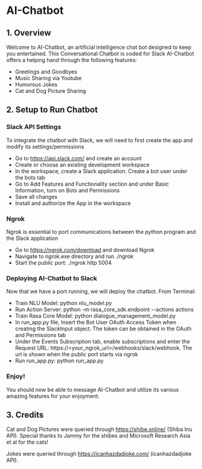 # AI-Chatbot
## 1. Overview
Welcome to AI-Chatbot, an artificial intelligence chat bot designed to keep you entertained. This Conversational Chatbot is coded for Slack 
AI-Chatbot offers a helping hand through the following features:
- Greetings and Goodbyes
- Music Sharing via Youtube
- Humorous Jokes
- Cat and Dog Picture Sharing

## 2. Setup to Run Chatbot
### Slack API Settings
To integrate the chatbot with Slack, we will need to first create the app and modify its settings/permissions
- Go to https://api.slack.com/ and create an account
- Create or choose an existing development workspace
- In the workspace, create a Slack application. Create a bot user under the bots tab
- Go to Add Features and Functionality section and under Basic Information, turn on Bots and Permissions
- Save all changes
- Install and authorize the App in the workspace
### Ngrok
Ngrok is essential to port communications between the python program and the Slack application
- Go to https://ngrok.com/download and download Ngrok
- Navigate to ngrok.exe directory and run ./ngrok <authtoken>
- Start the public port: ./ngrok http 5004  
### Deploying AI-Chatbot to Slack
Now that we have a port running, we will deploy the chatbot. 
From Terminal:
- Train NLU Model: python nlu_model.py
- Run Action Server: python -m rasa_core_sdk.endpoint --actions actions
- Train Rasa Core Model: python dialogue_management_model.py
- In run_app.py file, Insert the Bot User OAuth Access Token when creating the SlackInput object. The token can be obtained in the OAuth and Permissions tab
- Under the Events Subscription tab, enable subscriptions and enter the Request URL: https://<your_ngrok_url>/webhooks/slack/webhook. The url is shown when the public port starts via ngrok
- Run run_app.py: python run_app.py
### Enjoy!
You should now be able to message AI-Chatbot and utilize its various amazing features for your enjoyment.
 
## 3. Credits
Cat and Dog Pictures were queried through https://shibe.online/ (Shiba Inu API). Special thanks to Jammy for the shibes and Microsoft Research Asia et al for the cats!

Jokes were queried through https://icanhazdadjoke.com/ (icanhazdadjoke API).



